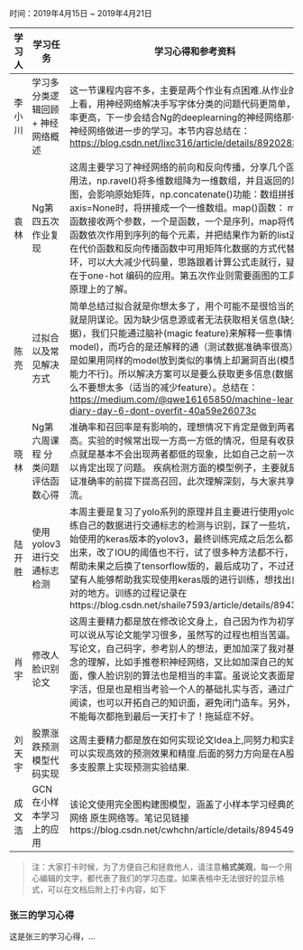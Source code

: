 ﻿时间：2019年4月15日 ~ 2019年4月21日

学习人|学习任务|学习心得和参考资料
------ | ------ | ------ 
李小川 | 学习多分类逻辑回顾 + 神经网络概述 | 这一节课程内容不多，主要是两个作业有点困难.从作业的结果上看，用神经网络解决手写字体分类的问题代码更简单，准确率更高，下一步会结合Ng的deeplearning的神经网络那一节对神经网络做进一步的学习。本节内容总结在：https://blog.csdn.net/lixc316/article/details/89202830
袁林 | Ng第四五次作业复现 |这周主要学习了神经网络的前向和反向传播，分享几个函数的用法，np.ravel()将多维数组降为一维数组，并且返回的是视图，会影响原始矩阵，np.concatenate()功能：数组拼接,当axis=None时，将拼接成一个一维数组。map()函数： map()函数接收两个参数，一个是函数，一个是序列，map将传入的函数依次作用到序列的每个元素，并把结果作为新的list返回。在代价函数和反向传播函数中可用矩阵化数据的方式代替for循环，可以大大减少代码量，思路跟着计算公式走就行，疑问点在于one-hot 编码的应用。第五次作业则需要画图的工具进行原理上的了解。 
陈亮 | 过拟合以及常见解决方式 | 简单总结过拟合就是你想太多了，用个可能不是很恰当的例子就是阴谋论。因为缺少信息源或者无法获取相关信息(缺少数据)，我们只能通过脑补(magic feature)来解释一些事情(模型model)，而巧合的是还解释的通（测试数据准确率很高），但是如果用同样的model放到类似的事情上却漏洞百出(模型泛化能力不行)。所以解决方案可以是要么获取更多信息(数据)，要么不要想太多（适当的减少feature）。总结在：https://medium.com/@qwe16165850/machine-learning-diary-day-6-dont-overfit-40a59e26073c
晓林 | Ng第六周课程 分类问题评估函数心得 | 准确率和召回率是有影响的，理想情况下肯定是做到两者都高。实验的时候常出现一方高一方低的情况，但是有收获的一点就是基本不会出现两者都低的现象，比如自己之前一次，所以肯定出现了问题。 疾病检测方面的模型例子，主要就是在保证准确率的前提下提高召回，此次理解深刻，与大家共享交流。
陆开胜 | 使用yolov3进行交通标志检测 | 本周主要是复习了yolo系列的原理并且主要进行使用yolov3训练自己的数据进行交通标志的检测与识别，踩了一些坑，一开始使用的keras版本的yolov3，最终训练完成之后怎么都检测不出来，改了IOU的阈值也不行，试了很多种方法都不行，寻求帮助未果之后换了tensorflow版的，最后成功了，不过还是希望有人能够帮助我实现使用keras版的进行训练，想找出自己不对的地方。训练的过程记录在https://blog.csdn.net/shaile7593/article/details/89438881
肖宇|修改人脸识别论文|这周主要精力都是放在修改论文身上，自己因为作为初学者，可以说从写论文能学习很多，虽然写的过程也相当苦逼。通过写论文，自己码字，参考别人的想法，更加加深了我对基本概念的理解，比如手推卷积神经网络，又比如加深自己的知识面，像人脸识别的算法也是相当的丰富。虽说论文表面是个文字活，但是也是相当考验一个人的基础扎实与否，通过广泛的阅读，也可以开拓自己的知识面，避免闭门造车。另外，以后不能每次都拖到最后一天打卡了！拖延症不好。
刘天宇|股票涨跌预测模型代码实现|这周主要精力都是放在如何实现论文Idea上,同努力和实践,目前可以实现高效的预测效果和精度.后面的努力方向是在A股3000多支股票上实现预测实验结果.
成文浩| GCN在小样本学习上的应用| 该论文使用完全图构建图模型，涵盖了小样本学习经典的孪生网络 原生网络等。笔记见链接https://blog.csdn.net/cwhchn/article/details/89454962

> 注：大家打卡时候，为了方便自己和拯救他人，请注意**格式美观**，每一个用心编辑的文字，都代表了我们的学习态度。如果表格中无法很好的显示格式，可以在文档后附上打卡内容，如下

### 张三的学习心得
这是张三的学习心得，...

